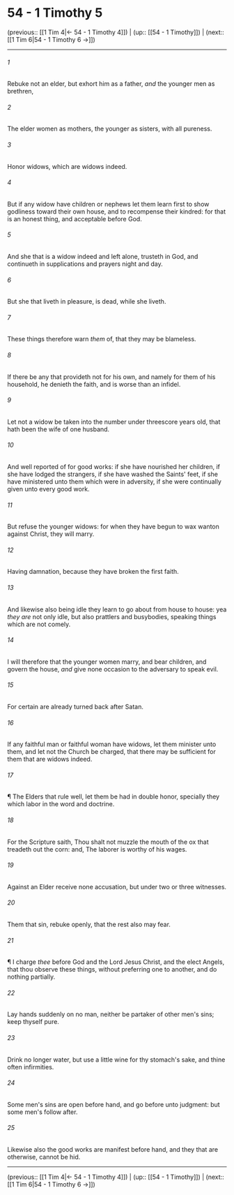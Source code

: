 # 54 - 1 Timothy 5

(previous:: [[1 Tim 4|← 54 - 1 Timothy 4]]) | (up:: [[54 - 1 Timothy]]) | (next:: [[1 Tim 6|54 - 1 Timothy 6 →]])

***


###### 1 
Rebuke not an elder, but exhort him as a father, _and_ the younger men as brethren, 

###### 2 
The elder women as mothers, the younger as sisters, with all pureness. 

###### 3 
Honor widows, which are widows indeed. 

###### 4 
But if any widow have children or nephews let them learn first to show godliness toward their own house, and to recompense their kindred: for that is an honest thing, and acceptable before God. 

###### 5 
And she that is a widow indeed and left alone, trusteth in God, and continueth in supplications and prayers night and day. 

###### 6 
But she that liveth in pleasure, is dead, while she liveth. 

###### 7 
These things therefore warn _them_ of, that they may be blameless. 

###### 8 
If there be any that provideth not for his own, and namely for them of his household, he denieth the faith, and is worse than an infidel. 

###### 9 
Let not a widow be taken into the number under threescore years old, that hath been the wife of one husband. 

###### 10 
And well reported of for good works: if she have nourished her children, if she have lodged the strangers, if she have washed the Saints' feet, if she have ministered unto them which were in adversity, if she were continually given unto every good work. 

###### 11 
But refuse the younger widows: for when they have begun to wax wanton against Christ, they will marry. 

###### 12 
Having damnation, because they have broken the first faith. 

###### 13 
And likewise also being idle they learn to go about from house to house: yea _they are_ not only idle, but also prattlers and busybodies, speaking things which are not comely. 

###### 14 
I will therefore that the younger women marry, and bear children, and govern the house, _and_ give none occasion to the adversary to speak evil. 

###### 15 
For certain are already turned back after Satan. 

###### 16 
If any faithful man or faithful woman have widows, let them minister unto them, and let not the Church be charged, that there may be sufficient for them that are widows indeed. 

###### 17 
¶ The Elders that rule well, let them be had in double honor, specially they which labor in the word and doctrine. 

###### 18 
For the Scripture saith, Thou shalt not muzzle the mouth of the ox that treadeth out the corn: and, The laborer is worthy of his wages. 

###### 19 
Against an Elder receive none accusation, but under two or three witnesses. 

###### 20 
Them that sin, rebuke openly, that the rest also may fear. 

###### 21 
¶ I charge _thee_ before God and the Lord Jesus Christ, and the elect Angels, that thou observe these things, without preferring one to another, and do nothing partially. 

###### 22 
Lay hands suddenly on no man, neither be partaker of other men's sins; keep thyself pure. 

###### 23 
Drink no longer water, but use a little wine for thy stomach's sake, and thine often infirmities. 

###### 24 
Some men's sins are open before hand, and go before unto judgment: but some men's follow after. 

###### 25 
Likewise also the good works are manifest before hand, and they that are otherwise, cannot be hid.

***

(previous:: [[1 Tim 4|← 54 - 1 Timothy 4]]) | (up:: [[54 - 1 Timothy]]) | (next:: [[1 Tim 6|54 - 1 Timothy 6 →]])
